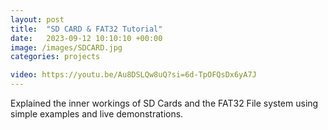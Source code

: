 ```yaml
---
layout: post
title:  "SD CARD & FAT32 Tutorial"
date:   2023-09-12 10:10:10 +00:00
image: /images/SDCARD.jpg
categories: projects

video: https://youtu.be/Au8DSLQw8uQ?si=6d-TpOFQsDx6yA7J
---
```

Explained the inner workings of SD Cards and the FAT32 File system using simple examples and live demonstrations.
